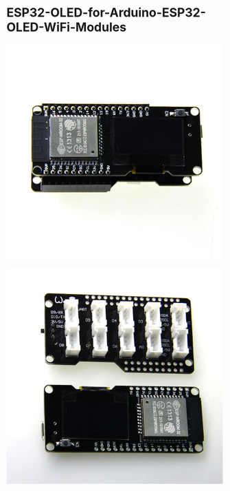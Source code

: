 # ESP32-OLED-for-Arduino-ESP32-OLED-WiFi-Modules

![image](https://github.com/LilyGO/-ESP32-OLED-for-Arduino-ESP32-OLED-WiFi-Modules/blob/master/image1.jpg)

![image](https://github.com/LilyGO/-ESP32-OLED-for-Arduino-ESP32-OLED-WiFi-Modules/blob/master/image2.jpg)
